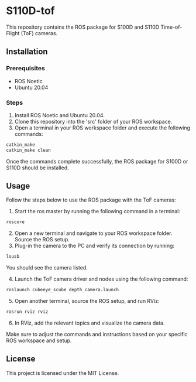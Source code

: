 # S110D-tof

This repository contains the ROS package for S100D and S110D Time-of-Flight (ToF) cameras.

## Installation

### Prerequisites

- ROS Noetic
- Ubuntu 20.04

### Steps

1. Install ROS Noetic and Ubuntu 20.04.
2. Clone this repository into the 'src' folder of your ROS workspace.
3. Open a terminal in your ROS workspace folder and execute the following commands:
```bash
catkin_make
catkin_make clean
```
Once the commands complete successfully, the ROS package for S100D or S110D should be installed.

## Usage

Follow the steps below to use the ROS package with the ToF cameras:

1. Start the ros master by running the following command in a terminal:
```bash
roscore
```
2. Open a new terminal and navigate to your ROS workspace folder. Source the ROS setup.
3. Plug-in the camera to the PC and verify its connection by running:
```bash
lsusb
```
You should see the camera listed.

4. Launch the ToF camera driver and nodes using the following command:
```bash
roslaunch cubeeye_scube depth_camera.launch
```
5. Open another terminal, source the ROS setup, and run RViz:
```bash
rosrun rviz rviz
```
6. In RViz, add the relevant topics and visualize the camera data.

Make sure to adjust the commands and instructions based on your specific ROS workspace and setup.


## License

This project is licensed under the MIT License.
